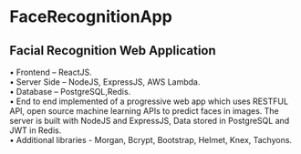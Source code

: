 # FaceRecognitionApp

## Facial Recognition Web Application

•	Frontend – ReactJS.<br />
•	Server Side – NodeJS, ExpressJS, AWS Lambda.<br />
•	Database – PostgreSQL,Redis.<br />
•	End to end implemented of a progressive web app which uses RESTFUL API, open source machine learning APIs to predict faces in images. The server is built with NodeJS and ExpressJS, Data stored in PostgreSQL and  JWT in Redis.<br />
•	Additional libraries - Morgan, Bcrypt, Bootstrap, Helmet, Knex, Tachyons.<br />

